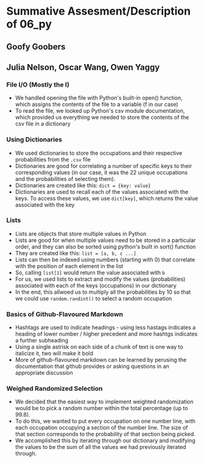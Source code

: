 # Summative Assesment/Description of 06_py
## Goofy Goobers
## Julia Nelson, Oscar Wang, Owen Yaggy

### File I/O (Mostly the I)
* We handled opening the file with Python's built-in open() function, which assigns the contents of the file to a variable (f in our case) 
* To read the file, we looked up Python's csv module documentation, which provided us everything we needed to store the contents of the csv file in a dictionary

### Using Dictionaries
* We used dictionaries to store the occupations and their respective probabilities from the `.csv` file
* Dictionaries are good for correlating a number of specific keys to their corresponding values (in our case, it was the 22 unique occupations and the probabilities of selecting them). 
* Dictionaries are created like this: `dict = {key: value}`
* Dictionaries are used to recall each of the values associated with the keys. To access these values, we use `dict[key]`, which returns the value associated with the key

### Lists
* Lists are objects that store multiple values in Python
* Lists are good for when multiple values need to be stored in a particular order, and they can also be sorted using python's built in sort() function
* They are created like this: `list = [a, b, c ...]`
* Lists can then be indexed using numbers (starting with 0) that correlate with the position of each element in the list
* So, calling `list[1]` would return the value associated with `b`
* For us, we used lists to extract and modify the values (probabilities) associated with each of the keys (occupations) in our dictionary
* In the end, this allwoed us to multiply all the probabilities by 10 so that we could use `random.randint()` to select a random occupation

### Basics of Github-Flavoured Markdown
* Hashtags are used to indicate headings - using less hastags indicates a heading of lower number / higher precedent and more hashtgs indicates a further subheading
* Using a single astrisk on each side of a chunk of text is one way to italicize it, two will make it bold
* More of github-flavoured markdown can be learned by perusing the documentation that github provides or asking questions in an appropriate discussion

### Weighed Randomized Selection
* We decided that the easiest way to implement weighted randomization would be to
pick a random number within the total percentage (up to 99.8).
* To do this, we wanted to put every occupation on one number line, with each occupation occupying a
section of the number line. The size of that section corresponds to the probability of
that section being picked.
* We accomplished this by iterating through our
dictionary and modifying the values to be the sum of all the values we had previously
iterated through.
